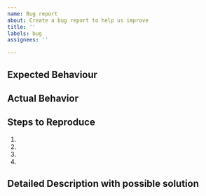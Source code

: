 ```yaml
---
name: Bug report
about: Create a bug report to help us improve
title: ''
labels: bug
assignees: ''

---
```


<!--- Provide a general summary of the issue(i.e.bug) in the Title above -->

## Expected Behaviour
<!--- Tell us what should happen -->

## Actual Behavior
<!--- Tell us what happens instead of the expected behaviour -->

## Steps to Reproduce
<!--- Provide a link to a live example, or an unambiguous set of steps to -->
<!--- reproduce this bug. Include code to reproduce, if relevant -->
1.
2.
3.
4.

<!--- Provide a general summary of the issue in the Title above -->

## Detailed Description with possible solution
<!--- Completely optional! Provide a detailed description of the change or addition you are proposing, if any, with reasons-->
